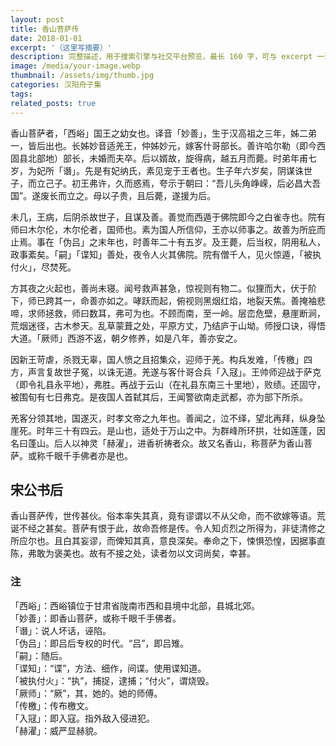 ```yaml
---
layout: post
title: 香山菩萨传
date: 2018-01-01
excerpt: '（这里写摘要）'
description: 完整描述，用于搜索引擎与社交平台预览，最长 160 字，可与 excerpt 一致
image: /media/your-image.webp
thumbnail: /assets/img/thumb.jpg
categories: 汉阳舟子集
tags: 
related_posts: true
---
```


香山菩萨者，「西峪」国王之幼女也。译音「妙善」，生于汉高祖之三年，姊二弟一，皆后出也。长姊妙音适羌王，仲姊妙元，嫁客什哥部长。善许哈尔勒（即今西固县北部地）部长，未婚而夫卒。后以婿故，旋得病，越五月而薨。时弟年甫七岁，为妃所「谮」。先是有妃纳氏，素见宠于王者也。生子年六岁矣，阴谋诛世子，而立己子。初王弗许，久而惑焉，夸示于朝曰：“吾儿头角峥嵘，后必昌大吾国”。遂废长而立之。母以子贵，且后薨，遂援为后。

未几，王病，后阴杀故世子，且谋及善。善觉而西遁于佛院即今之白雀寺也。院有师曰木尔伦，木尔伦者，国师也。素为国人所信仰，王亦以师事之。故善为所庇而止焉。事在「伪吕」之末年也，时善年二十有五岁。及王薨，后当权，阴用私人，政事紊矣。「嗣」「谍知」善处，夜令人火其佛院。院有僧千人，见火惊遁，「被执付火」，尽焚死。

方其夜之火起也，善尚未寝。闻号救声甚急，惊视则有物二。似狸而大，伏于阶下，师已跨其一，命善亦如之。哮跃而起，俯视则黑烟红焰，地裂天焦。善掩袖悲啼，求师拯救，师曰数耳，弗可为也。不顾而南，至一岭。层峦危壁，悬崖断涧，荒烟迷径，古木参天。乱草蒙葺之处，平原方丈，乃结庐于山坳。师授口诀，得悟大道。「厥师」西游不返，朝夕修养，如是八年，善亦安之。

因新王苛虐，杀戮无辜，国人愤之且招集众，迎师于羌。构兵发难，「传檄」四方，声言复故世子冤，以诛无道。羌遂与客什哥合兵「入冦」。王帅师迎战于萨克（即令礼县永平地），弗胜。再战于云山（在礼县东南三十里地），败绩。还固守，被围旬有七日弗克。是夜国人首弑其后，王闻警欲南走武都，亦为部下所杀。

羌客分领其地，国遂灭，时孝文帝之九年也。善闻之，泣不绎，望北再拜，纵身坠崖死。时年三十有四云。是山也，适处于万山之中。为群峰所环拱，壮如莲蓬，因名曰蓬山。后人以神灵「赫濯」，进香祈祷者众。故又名香山，称菩萨为香山菩萨。或称千眼千手佛者亦是也。

## 宋公书后

香山菩萨传，世传甚伙。俗本率失其真，竟有谬谓以不从父命，而不欲嫁等语。荒诞不经之甚矣。菩萨有恨于此，故命吾修是传。令人知贞烈之所得为，非徒清修之所应尔也。且白其妄谬，而俾知其真，意良深矣。奉命之下，悚惧恐惶，因据事直陈，弗敢为褒美也。故有不接之处，读者勿以文词尚矣，幸甚。

### 注

「西峪」：西峪镇位于甘肃省陇南市西和县境中北部，县城北郊。  
「妙善」：即香山菩萨，或称千眼千手佛者。  
「谮」：说人坏话，诬陷。  
「伪吕」：即吕后专权的时代。“吕”，即吕雉。  
「嗣」：随后。  
「谍知」：“谍”，方法、细作，间谍。使用谍知道。  
「被执付火」：“执”，捕捉，逮捕；“付火”，谓烧毁。  
「厥师」：“厥”，其，她的。她的师傅。  
「传檄」：传布檄文。  
「入冦」：即入寇。指外敌入侵进犯。  
「赫濯」：威严显赫貌。
